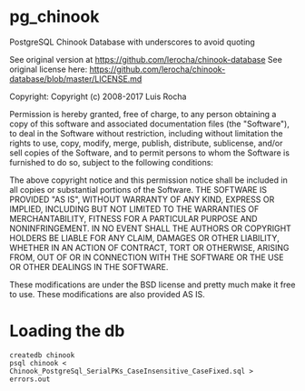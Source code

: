 # pg_chinook
PostgreSQL Chinook Database with underscores to avoid quoting

See original version at https://github.com/lerocha/chinook-database
See original license here:  https://github.com/lerocha/chinook-database/blob/master/LICENSE.md

Copyright:
Copyright (c) 2008-2017 Luis Rocha

Permission is hereby granted, free of charge, to any person obtaining a copy of this software and associated documentation files (the "Software"), to deal in the Software without restriction, including without limitation the rights to use, copy, modify, merge, publish, distribute, sublicense, and/or sell copies of the Software, and to permit persons to whom the Software is furnished to do so, subject to the following conditions:

The above copyright notice and this permission notice shall be included in all copies or substantial portions of the Software. THE SOFTWARE IS PROVIDED "AS IS", WITHOUT WARRANTY OF ANY KIND, EXPRESS OR IMPLIED, INCLUDING BUT NOT LIMITED TO THE WARRANTIES OF MERCHANTABILITY, FITNESS FOR A PARTICULAR PURPOSE AND NONINFRINGEMENT. IN NO EVENT SHALL THE AUTHORS OR COPYRIGHT HOLDERS BE LIABLE FOR ANY CLAIM, DAMAGES OR OTHER LIABILITY, WHETHER IN AN ACTION OF CONTRACT, TORT OR OTHERWISE, ARISING FROM, OUT OF OR IN CONNECTION WITH THE SOFTWARE OR THE USE OR OTHER DEALINGS IN THE SOFTWARE.

These modifications are under the BSD license and pretty much make it free to use.  These modifications are also provided AS IS.

# Loading the db
```
createdb chinook
psql chinook < Chinook_PostgreSql_SerialPKs_CaseInsensitive_CaseFixed.sql > errors.out
```
